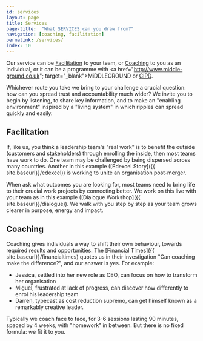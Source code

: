 ```yaml
---
id: services
layout: page
title: Services
page-title:  "What SERVICES can you draw from?"
navigation: [coaching, facilitation]
permalink: /services/
index: 10
---
```


Our service can be [Facilitation](#facilitation) to your team, or [Coaching](#coaching) to you as an individual, or it can be a programme with <a href="http://www.middle-ground.co.uk"; target="_blank">MiDDLEGROUND</a> or <a href="http://www.cipd.co.uk/training/ORDDTC" target="_blank">CIPD</a>.

Whichever route you take we bring to your challenge a crucial question: how can you spread trust and accountability much wider? We invite you to begin by listening, to share key information, and to make an "enabling environment" inspired by a "living system" in which ripples can spread quickly and easily.

<h2 id="facilitation">Facilitation</h2>

If, like us, you think a leadership team's "real work" is to benefit the outside (customers and stakeholders) through enrolling the inside, then most teams have work to do. One team may be challenged by being dispersed across many countries. Another in this example ([Edexcel Story]({{ site.baseurl}}/edexcel)) is working to unite an organisation post-merger.

When ask what outcomes you are looking for, most teams need to bring life to their crucial work projects by connecting better. We work on this live with your team as in this example ([Dialogue Workshop]({{ site.baseurl}}/dialogue)). We walk with you step by step as your team grows clearer in purpose, energy and impact.

<h2 id="coaching">Coaching</h2>

Coaching gives individuals a way to shift their own behaviour, towards required results and opportunities. The [Financial Times]({{ site.baseurl}}/financialtimes) quotes us in their investigation "Can coaching make the difference?", and our answer is yes. For example:

- Jessica, settled into her new role as CEO, can focus on how to transform her organisation
- Miguel, frustrated at lack of progress, can discover how differently to enrol his leadership team
- Darren, typecast as cost reduction supremo, can get himself known as a remarkably creative leader.

Typically we coach face to face, for 3-6 sessions lasting 90 minutes, spaced by 4 weeks, with "homework" in between. But there is no fixed formula: we fit it to you.







